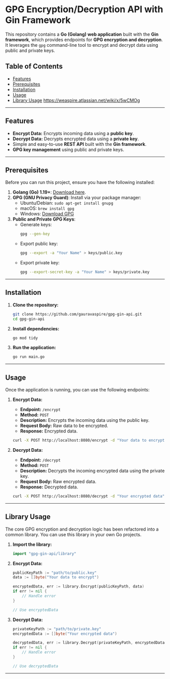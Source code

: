 # GPG Encryption/Decryption API with Gin Framework

This repository contains a **Go (Golang) web application** built with the **Gin framework**, which provides endpoints for **GPG encryption and decryption**. It leverages the `gpg` command-line tool to encrypt and decrypt data using public and private keys.

## Table of Contents

- [Features](#features)
- [Prerequisites](#prerequisites)
- [Installation](#installation)
- [Usage](#usage)
- [Library Usage](#library-usage)
https://weaspire.atlassian.net/wiki/x/5wCMOg
---

## Features

- **Encrypt Data:** Encrypts incoming data using a **public key**.
- **Decrypt Data:** Decrypts encrypted data using a **private key**.
- Simple and easy-to-use **REST API** built with the **Gin framework**.
- **GPG key management** using public and private keys.

---

## Prerequisites

Before you can run this project, ensure you have the following installed:

1. **Golang (Go) 1.19+**: [Download here](https://golang.org/dl/).
2. **GPG (GNU Privacy Guard)**: Install via your package manager:
   - Ubuntu/Debian: `sudo apt-get install gnupg`
   - macOS: `brew install gpg`
   - Windows: [Download GPG](https://gnupg.org/download/index.html)
3. **Public and Private GPG Keys**:
   - Generate keys:
     ```bash
     gpg --gen-key
     ```
   - Export public key:
     ```bash
     gpg --export -a "Your Name" > keys/public.key
     ```
   - Export private key:
     ```bash
     gpg --export-secret-key -a "Your Name" > keys/private.key
     ```

---

## Installation

1. **Clone the repository:**

   ```bash
   git clone https://github.com/gauravaspire/gpg-gin-api.git
   cd gpg-gin-api
   ```

2. **Install dependencies:**

   ```bash
   go mod tidy
   ```

3. **Run the application:**

   ```bash
   go run main.go
   ```

---

## Usage

Once the application is running, you can use the following endpoints:

1. **Encrypt Data:**

   - **Endpoint:** `/encrypt`
   - **Method:** `POST`
   - **Description:** Encrypts the incoming data using the public key.
   - **Request Body:** Raw data to be encrypted.
   - **Response:** Encrypted data.

   ```bash
   curl -X POST http://localhost:8080/encrypt -d "Your data to encrypt"
   ```

2. **Decrypt Data:**

   - **Endpoint:** `/decrypt`
   - **Method:** `POST`
   - **Description:** Decrypts the incoming encrypted data using the private key.
   - **Request Body:** Raw encrypted data.
   - **Response:** Decrypted data.

   ```bash
   curl -X POST http://localhost:8080/decrypt -d "Your encrypted data"
   ```

---

## Library Usage

The core GPG encryption and decryption logic has been refactored into a common library. You can use this library in your own Go projects.

1. **Import the library:**

   ```go
   import "gpg-gin-api/library"
   ```

2. **Encrypt Data:**

   ```go
   publicKeyPath := "path/to/public.key"
   data := []byte("Your data to encrypt")

   encryptedData, err := library.Encrypt(publicKeyPath, data)
   if err != nil {
       // Handle error
   }

   // Use encryptedData
   ```

3. **Decrypt Data:**

   ```go
   privateKeyPath := "path/to/private.key"
   encryptedData := []byte("Your encrypted data")

   decryptedData, err := library.Decrypt(privateKeyPath, encryptedData)
   if err != nil {
       // Handle error
   }

   // Use decryptedData
   ```

---
